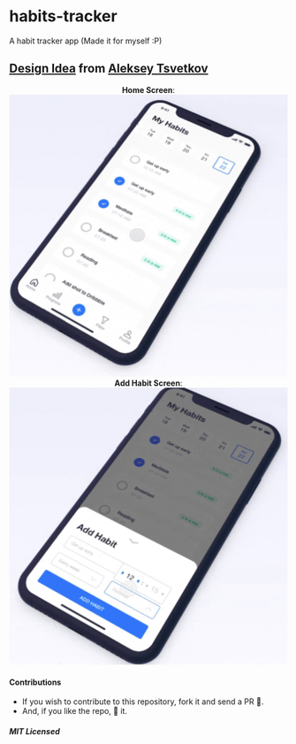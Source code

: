 # habits-tracker

A habit tracker app (Made it for myself :P)

## [Design Idea](https://dribbble.com/shots/5743142-Habit-app) from [Aleksey Tsvetkov](https://dribbble.com/tsvetkov)

<center>
  <b>Home Screen</b>:
  <img src="./Design/Homescreen.png">
</center>

<center>
  <b>Add Habit Screen</b>:
  <img src="./Design/Add%20Habit.png">
</center>

#### Contributions

- If you wish to contribute to this repository, fork it and send a PR 😬.
- And, if you like the repo, 🌟 it.

##### MIT Licensed
